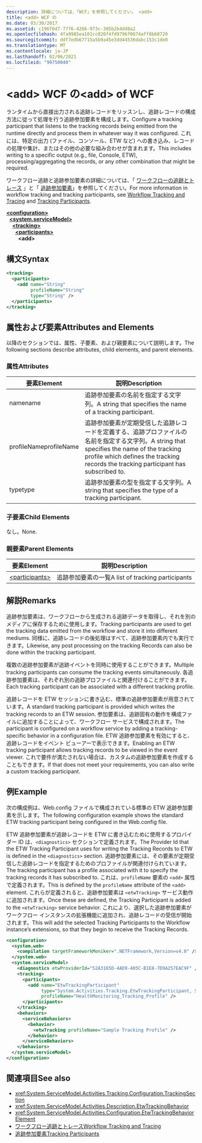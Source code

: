 ```yaml
---
description: 詳細については、「WCF」を参照してください。 <add>
title: <add> WCF の
ms.date: 03/30/2017
ms.assetid: c196f6d7-77f6-4266-973c-305b2b4dd8a2
ms.openlocfilehash: 4fa9985ea101cc020f4fd9796f0874aff8b60720
ms.sourcegitcommit: ddf7edb67715a5b9a45e3dd44536dabc153c1de0
ms.translationtype: MT
ms.contentlocale: ja-JP
ms.lasthandoff: 02/06/2021
ms.locfileid: "99750040"
---
```

# <a name="add-of-wcf"></a><span data-ttu-id="88b64-103">\<add> WCF の</span><span class="sxs-lookup"><span data-stu-id="88b64-103">\<add> of WCF</span></span>

<span data-ttu-id="88b64-104">ランタイムから直接出力される追跡レコードをリッスンし、追跡レコードの構成方法に従って処理を行う追跡参加要素を構成します。</span><span class="sxs-lookup"><span data-stu-id="88b64-104">Configure a tracking participant that listens to the tracking records being emitted from the runtime directly and process them in whatever way it was configured.</span></span> <span data-ttu-id="88b64-105">これには、特定の出力 (ファイル、コンソール、ETW など) への書き込み、レコードの処理や集計、またはその他の必要な組み合わせが含まれます。</span><span class="sxs-lookup"><span data-stu-id="88b64-105">This includes writing to a specific output (e.g., file, Console, ETW), processing/aggregating the records, or any other combination that might be required.</span></span>  
  
 <span data-ttu-id="88b64-106">ワークフロー追跡と追跡参加要素の詳細については、「 [ワークフローの追跡とトレース](../../../windows-workflow-foundation/workflow-tracking-and-tracing.md) 」と「 [追跡参加要素](../../../windows-workflow-foundation/tracking-participants.md)」を参照してください。</span><span class="sxs-lookup"><span data-stu-id="88b64-106">For more information in workflow tracking and tracking participants, see [Workflow Tracking and Tracing](../../../windows-workflow-foundation/workflow-tracking-and-tracing.md) and [Tracking Participants](../../../windows-workflow-foundation/tracking-participants.md).</span></span>  
  
[**\<configuration>**](../configuration-element.md)\
&nbsp;&nbsp;[**\<system.serviceModel>**](system-servicemodel.md)\
&nbsp;&nbsp;&nbsp;&nbsp;[**\<tracking>**](tracking-of-wcf.md)\
&nbsp;&nbsp;&nbsp;&nbsp;&nbsp;&nbsp;[**\<participants>**](participants-of-wcf.md)\
&nbsp;&nbsp;&nbsp;&nbsp;&nbsp;&nbsp;&nbsp;&nbsp;**\<add>**  
  
## <a name="syntax"></a><span data-ttu-id="88b64-107">構文</span><span class="sxs-lookup"><span data-stu-id="88b64-107">Syntax</span></span>  
  
```xml  
<tracking>
  <participants>
    <add name="String"
         profileName="String"
         type="String" />
  </participants>
</tracking>
```  
  
## <a name="attributes-and-elements"></a><span data-ttu-id="88b64-108">属性および要素</span><span class="sxs-lookup"><span data-stu-id="88b64-108">Attributes and Elements</span></span>  

 <span data-ttu-id="88b64-109">以降のセクションでは、属性、子要素、および親要素について説明します。</span><span class="sxs-lookup"><span data-stu-id="88b64-109">The following sections describe attributes, child elements, and parent elements.</span></span>  
  
### <a name="attributes"></a><span data-ttu-id="88b64-110">属性</span><span class="sxs-lookup"><span data-stu-id="88b64-110">Attributes</span></span>  
  
|<span data-ttu-id="88b64-111">要素</span><span class="sxs-lookup"><span data-stu-id="88b64-111">Element</span></span>|<span data-ttu-id="88b64-112">説明</span><span class="sxs-lookup"><span data-stu-id="88b64-112">Description</span></span>|  
|-------------|-----------------|  
|<span data-ttu-id="88b64-113">name</span><span class="sxs-lookup"><span data-stu-id="88b64-113">name</span></span>|<span data-ttu-id="88b64-114">追跡参加要素の名前を指定する文字列。</span><span class="sxs-lookup"><span data-stu-id="88b64-114">A string that specifies the name of a tracking participant.</span></span>|  
|<span data-ttu-id="88b64-115">profileName</span><span class="sxs-lookup"><span data-stu-id="88b64-115">profileName</span></span>|<span data-ttu-id="88b64-116">追跡参加要素が定期受信した追跡レコードを定義する、追跡プロファイルの名前を指定する文字列。</span><span class="sxs-lookup"><span data-stu-id="88b64-116">A string that specifies the name of the tracking profile which defines the tracking records the tracking participant has subscribed to.</span></span>|  
|<span data-ttu-id="88b64-117">type</span><span class="sxs-lookup"><span data-stu-id="88b64-117">type</span></span>|<span data-ttu-id="88b64-118">追跡参加要素の型を指定する文字列。</span><span class="sxs-lookup"><span data-stu-id="88b64-118">A string that specifies the type of a tracking participant.</span></span>|  
  
### <a name="child-elements"></a><span data-ttu-id="88b64-119">子要素</span><span class="sxs-lookup"><span data-stu-id="88b64-119">Child Elements</span></span>  

 <span data-ttu-id="88b64-120">なし。</span><span class="sxs-lookup"><span data-stu-id="88b64-120">None.</span></span>  
  
### <a name="parent-elements"></a><span data-ttu-id="88b64-121">親要素</span><span class="sxs-lookup"><span data-stu-id="88b64-121">Parent Elements</span></span>  
  
|<span data-ttu-id="88b64-122">要素</span><span class="sxs-lookup"><span data-stu-id="88b64-122">Element</span></span>|<span data-ttu-id="88b64-123">説明</span><span class="sxs-lookup"><span data-stu-id="88b64-123">Description</span></span>|  
|-------------|-----------------|  
|[\<participants>](../windows-workflow-foundation/participants.md)|<span data-ttu-id="88b64-124">追跡参加要素の一覧</span><span class="sxs-lookup"><span data-stu-id="88b64-124">A list of tracking participants</span></span>|  
  
## <a name="remarks"></a><span data-ttu-id="88b64-125">解説</span><span class="sxs-lookup"><span data-stu-id="88b64-125">Remarks</span></span>  

 <span data-ttu-id="88b64-126">追跡参加要素は、ワークフローから生成される追跡データを取得し、それを別のメディアに保存するために使用します。</span><span class="sxs-lookup"><span data-stu-id="88b64-126">Tracking participants are used to get the tracking data emitted from the workflow and store it into different mediums.</span></span> <span data-ttu-id="88b64-127">同様に、追跡レコードの後処理はすべて、追跡参加要素内でも実行できます。</span><span class="sxs-lookup"><span data-stu-id="88b64-127">Likewise, any post processing on the tracking Records can also be done within the tracking participant.</span></span>  
  
 <span data-ttu-id="88b64-128">複数の追跡参加要素が追跡イベントを同時に使用することができます。</span><span class="sxs-lookup"><span data-stu-id="88b64-128">Multiple tracking participants can consume the tracking events simultaneously.</span></span> <span data-ttu-id="88b64-129">各追跡参加要素は、それぞれ別の追跡プロファイルと関連付けることができます。</span><span class="sxs-lookup"><span data-stu-id="88b64-129">Each tracking participant can be associated with a different tracking profile.</span></span>  
  
 <span data-ttu-id="88b64-130">追跡レコードを ETW セッションに書き込む、標準の追跡参加要素が用意されています。</span><span class="sxs-lookup"><span data-stu-id="88b64-130">A standard tracking participant is provided which writes the tracking records to an ETW session.</span></span> <span data-ttu-id="88b64-131">参加要素は、追跡固有の動作を構成ファイルに追加することによって、ワークフロー サービスで構成されます。</span><span class="sxs-lookup"><span data-stu-id="88b64-131">The participant is configured on a workflow service by adding a tracking-specific behavior in a configuration file.</span></span> <span data-ttu-id="88b64-132">ETW 追跡参加要素を有効にすると、追跡レコードをイベント ビューアーで表示できます。</span><span class="sxs-lookup"><span data-stu-id="88b64-132">Enabling an ETW tracking participant allows tracking records to be viewed in the event viewer.</span></span> <span data-ttu-id="88b64-133">これで要件が満たされない場合は、カスタムの追跡参加要素を作成することもできます。</span><span class="sxs-lookup"><span data-stu-id="88b64-133">If that does not meet your requirements, you can also write a custom tracking participant.</span></span>  
  
## <a name="example"></a><span data-ttu-id="88b64-134">例</span><span class="sxs-lookup"><span data-stu-id="88b64-134">Example</span></span>  

 <span data-ttu-id="88b64-135">次の構成例は、Web.config ファイルで構成されている標準の ETW 追跡参加要素を示します。</span><span class="sxs-lookup"><span data-stu-id="88b64-135">The following configuration example shows the standard ETW tracking participant being configured in the Web.config file.</span></span>  
  
 <span data-ttu-id="88b64-136">ETW 追跡参加要素が追跡レコードを ETW に書き込むために使用するプロバイダー ID は、`<diagnostics>` セクションで定義されます。</span><span class="sxs-lookup"><span data-stu-id="88b64-136">The Provider Id that the ETW Tracking Participant uses for writing the Tracking Records to ETW is defined in the `<diagnostics>` section.</span></span> <span data-ttu-id="88b64-137">追跡参加要素には、その要素が定期受信した追跡レコードを指定するためのプロファイルが関連付けられています。</span><span class="sxs-lookup"><span data-stu-id="88b64-137">The tracking participant has a profile associated with it to specify the tracking records it has subscribed to.</span></span> <span data-ttu-id="88b64-138">これは、`profileName` 要素の `<add>` 属性で定義されます。</span><span class="sxs-lookup"><span data-stu-id="88b64-138">This is defined by the `profileName` attribute of the `<add>` element.</span></span> <span data-ttu-id="88b64-139">これらが定義されると、追跡参加要素は `<etwTracking>` サービス動作に追加されます。</span><span class="sxs-lookup"><span data-stu-id="88b64-139">Once these are defined, the Tracking Participant is added to the `<etwTracking>` service behavior.</span></span> <span data-ttu-id="88b64-140">これにより、選択した追跡参加要素がワークフロー インスタンスの拡張機能に追加され、追跡レコードの受信が開始されます。</span><span class="sxs-lookup"><span data-stu-id="88b64-140">This will add the selected Tracking Participants to the Workflow instance’s extensions, so that they begin to receive the Tracking Records.</span></span>  
  
```xml  
<configuration>
  <system.web>
    <compilation targetFrameworkMoniker=".NETFramework,Version=v4.0" />
  </system.web>
  <system.serviceModel>
    <diagnostics etwProviderId="52A3165D-4AD9-405C-B1E8-7D9A257EAC9F" />
    <tracking>
      <participants>
        <add name="EtwTrackingParticipant"
             type="System.Activities.Tracking.EtwTrackingParticipant, System.Activities, Version=4.0.0.0, Culture=neutral, PublicKeyToken=31bf3856ad364e35"
             profileName="HealthMonitoring_Tracking_Profile" />
      </participants>
    </tracking>
    <behaviors>
      <serviceBehaviors>
        <behavior>
          <etwTracking profileName="Sample Tracking Profile" />
        </behavior>
      </serviceBehaviors>
    </behaviors>
  </system.serviceModel>
</configuration>
```  
  
## <a name="see-also"></a><span data-ttu-id="88b64-141">関連項目</span><span class="sxs-lookup"><span data-stu-id="88b64-141">See also</span></span>

- <xref:System.ServiceModel.Activities.Tracking.Configuration.TrackingSection>
- <xref:System.ServiceModel.Activities.Description.EtwTrackingBehavior>
- <xref:System.ServiceModel.Activities.Configuration.EtwTrackingBehaviorElement>
- [<span data-ttu-id="88b64-142">ワークフロー追跡とトレース</span><span class="sxs-lookup"><span data-stu-id="88b64-142">Workflow Tracking and Tracing</span></span>](../../../windows-workflow-foundation/workflow-tracking-and-tracing.md)
- [<span data-ttu-id="88b64-143">追跡参加要素</span><span class="sxs-lookup"><span data-stu-id="88b64-143">Tracking Participants</span></span>](../../../windows-workflow-foundation/tracking-participants.md)
